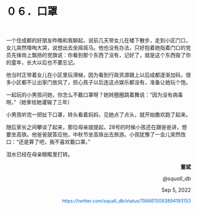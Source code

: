   <h1>０６．口罩</h1>

  <p>&#160;</p>

  <p>一个住成都的好朋友昨晚和我聊起，说前几天带女儿在楼下散步，走到小区门口，女儿突然嚎啕大哭，说想出去坐摇摇马。他也没有办法，只好抱着她指着门口的党员先锋岗上飘扬的党旗说：你看到那个东西了没有，记好了，就是这个东西毁了你的童年，长大以后也不要忘记。</p>

  <p>他当时正带着女儿在小区里玩滑梯，因为看到行政资源跟上以后成都逐渐加码，很多小区都不让出家门放风了，担心孩子以后连这点娱乐都没有，准备让她玩个饱。</p>

  <p>一起玩的小男孩问她，你怎么不戴口罩呀？她转圈圈跳着舞说：“因为没有病毒呀。”（她爹给她灌输了三年）</p>

  <p>小男孩听完一把扯下口罩，转头看着妈妈，见她点了点头，就开始撒欢跑了起来。</p>

  <p>随后家长之间攀谈了起来，那位母亲就提起，28号的时候小孩还在跟爸爸讲，想要坐高铁。他爸爸就答应他，中秋节坐高铁出去旅游。小孩犹豫了一会儿突然改口：“还是算了吧，我不喜欢戴口罩。”</p>

  <p>泪水已经在母亲眼眶里打转。</p>

  <p style="text-align: right; font-weight: bold;">董斌</p>

  <p style="text-align: right; font-style: italic;">@squall_db</p>

  <p style="text-align: right;">Sep 5, 2022</p>

  <p style="text-align: right;"><a href="https://twitter.com/squall_db/status/1566615093894193153" style="text-decoration: none; color: #0066cc; font-size: 0.9em;">https://twitter.com/squall_db/status/1566615093894193153</a></p>
